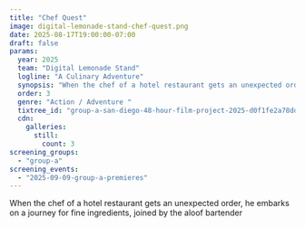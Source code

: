 ```yaml
---
title: "Chef Quest"
image: digital-lemonade-stand-chef-quest.png
date: 2025-08-17T19:00:00-07:00
draft: false
params:
  year: 2025
  team: "Digital Lemonade Stand"
  logline: "A Culinary Adventure"
  synopsis: "When the chef of a hotel restaurant gets an unexpected order, he embarks on a journey for fine ingredients, joined by the aloof bartender"
  order: 3
  genre: "Action / Adventure "
  tixtree_id: "group-a-san-diego-48-hour-film-project-2025-d0f1fe2a78dd"
  cdn:
    galleries:
      still:
        count: 3
screening_groups:
  - "group-a"
screening_events:
  - "2025-09-09-group-a-premieres"
---
```


When the chef of a hotel restaurant gets an unexpected order, he embarks on a journey for fine ingredients, joined by the aloof bartender
